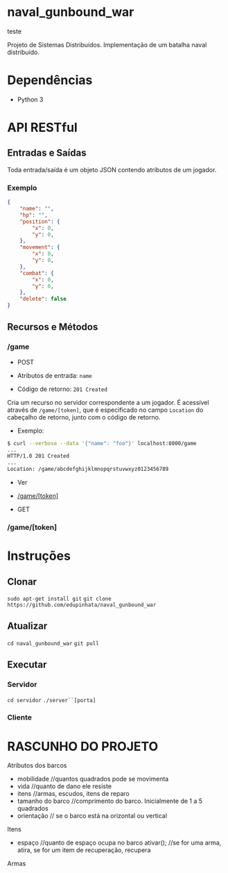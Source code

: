 # naval_gunbound_war

teste

Projeto de Sistemas Distribuídos. Implementação de um batalha naval distribuído.

# Dependências

* Python 3

# API RESTful

## Entradas e Saídas

Toda entrada/saída é um objeto JSON contendo atributos de um jogador.

### Exemplo

```json
{
	"name": "",
	"hp": "",
	"position": {
		"x": 0,
		"y": 0,
	},
	"movement": {
		"x": 0,
		"y": 0,
	},
	"combat": {
		"x": 0,
		"y": 0,
	},
	"delete": false
}
```

## Recursos e Métodos

### /game

* POST

 * Atributos de entrada: `name`
 * Código de retorno: `201 Created`

Cria um recurso no servidor correspondente a um jogador. É acessível através de
`/game/[token]`, que é especificado no campo `Location` do cabeçalho de retorno,
junto com o código de retorno.

 * Exemplo:

```sh
$ curl --verbose --data '{"name": "foo"}' localhost:8000/game
...
HTTP/1.0 201 Created
...
Location: /game/abcdefghijklmnopqrstuvwxyz0123456789
```

 * Ver

  * [/game/[token]](#/game/[token])

* GET

### /game/[token]

# Instruções

## Clonar

`sudo apt-get install git`
`git clone https://github.com/edupinhata/naval_gunbound_war`

## Atualizar

`cd naval_gunbound_war`
`git pull`

## Executar

### Servidor

`cd servidor`
`./server``[porta]`

### Cliente

# RASCUNHO DO PROJETO

Atributos dos barcos
* mobilidade //quantos quadrados pode se movimenta
* vida //quanto de dano ele resiste
* itens //armas, escudos, itens de reparo
* tamanho do barco //comprimento do barco. Inicialmente de 1 a 5 quadrados
* orientação // se o barco está na orizontal ou vertical



Itens
- espaço //quanto de espaço ocupa no barco
ativar(); //se for uma arma, atira, se for um item de recuperação, recupera

Armas

